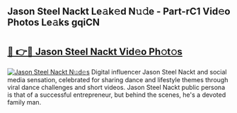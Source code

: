 ## Jason Steel Nackt Le𝚊k𝚎d N𝚞𝚍e - Part-rC1 Vid𝚎o Photos Le𝚊ks gqiCN

# <h2><a href="http://fb6wxq.evod.top/?m=Jason+Steel+Nackt">🔗 👉🔴 Jason Steel Nackt Vid𝚎o Ph𝚘t𝚘s</a></h2>

[![Jason Steel Nackt N𝚞d𝚎s](https://i.imgur.com/8V9OHl7.gif)](http://fb6wxq.evod.top/?m=Jason+Steel+Nackt)
Digital influencer Jason Steel Nackt and social media sensation, celebrated for sharing dance and lifestyle themes through viral dance challenges and short videos. Jason Steel Nackt public persona is that of a successful entrepreneur, but behind the scenes, he's a devoted family man. 
